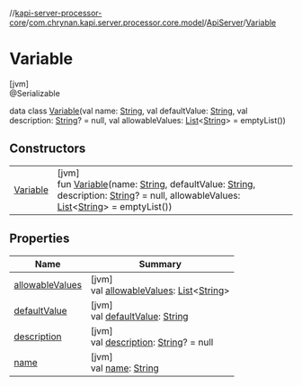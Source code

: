 //[kapi-server-processor-core](../../../../index.md)/[com.chrynan.kapi.server.processor.core.model](../../index.md)/[ApiServer](../index.md)/[Variable](index.md)

# Variable

[jvm]\
@Serializable

data class [Variable](index.md)(val name: [String](https://kotlinlang.org/api/latest/jvm/stdlib/kotlin/-string/index.html), val defaultValue: [String](https://kotlinlang.org/api/latest/jvm/stdlib/kotlin/-string/index.html), val description: [String](https://kotlinlang.org/api/latest/jvm/stdlib/kotlin/-string/index.html)? = null, val allowableValues: [List](https://kotlinlang.org/api/latest/jvm/stdlib/kotlin.collections/-list/index.html)&lt;[String](https://kotlinlang.org/api/latest/jvm/stdlib/kotlin/-string/index.html)&gt; = emptyList())

## Constructors

| | |
|---|---|
| [Variable](-variable.md) | [jvm]<br>fun [Variable](-variable.md)(name: [String](https://kotlinlang.org/api/latest/jvm/stdlib/kotlin/-string/index.html), defaultValue: [String](https://kotlinlang.org/api/latest/jvm/stdlib/kotlin/-string/index.html), description: [String](https://kotlinlang.org/api/latest/jvm/stdlib/kotlin/-string/index.html)? = null, allowableValues: [List](https://kotlinlang.org/api/latest/jvm/stdlib/kotlin.collections/-list/index.html)&lt;[String](https://kotlinlang.org/api/latest/jvm/stdlib/kotlin/-string/index.html)&gt; = emptyList()) |

## Properties

| Name | Summary |
|---|---|
| [allowableValues](allowable-values.md) | [jvm]<br>val [allowableValues](allowable-values.md): [List](https://kotlinlang.org/api/latest/jvm/stdlib/kotlin.collections/-list/index.html)&lt;[String](https://kotlinlang.org/api/latest/jvm/stdlib/kotlin/-string/index.html)&gt; |
| [defaultValue](default-value.md) | [jvm]<br>val [defaultValue](default-value.md): [String](https://kotlinlang.org/api/latest/jvm/stdlib/kotlin/-string/index.html) |
| [description](description.md) | [jvm]<br>val [description](description.md): [String](https://kotlinlang.org/api/latest/jvm/stdlib/kotlin/-string/index.html)? = null |
| [name](name.md) | [jvm]<br>val [name](name.md): [String](https://kotlinlang.org/api/latest/jvm/stdlib/kotlin/-string/index.html) |
